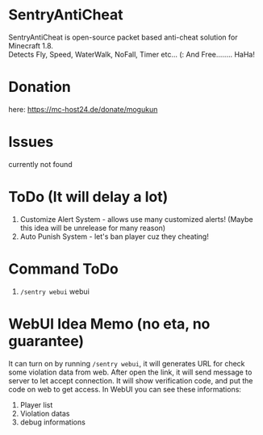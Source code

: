 # SentryAntiCheat
SentryAntiCheat is open-source  packet based anti-cheat solution for Minecraft 1.8. <br>
Detects Fly, Speed, WaterWalk, NoFall, Timer etc... (:
And Free........ HaHa!

# Donation
here: https://mc-host24.de/donate/mogukun

# Issues
currently not found

# ToDo (It will delay a lot)
1. Customize Alert System - allows use many customized alerts! (Maybe this idea will be unrelease for many reason)
2. Auto Punish System - let's ban player cuz they cheating!

# Command ToDo
1. `/sentry webui` webui

# WebUI Idea Memo (no eta, no guarantee)
It can turn on by running `/sentry webui`, it will generates URL for check some violation data from web.
After open the link, it will send message to server to let accept connection. It will show verification code, and put the code on web to get access.
In WebUI you can see these informations:
1. Player list
2. Violation datas
3. debug informations
